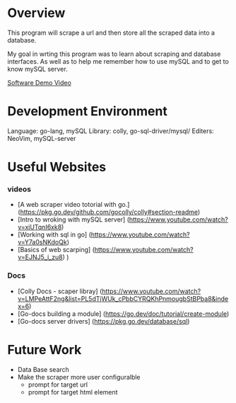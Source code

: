 # Overview

This program will scrape a url and then store all the scraped data into a database. 

My goal in wrting this program was to learn about scraping and database interfaces. As well as to help me remember how to use mySQL
and to get to know mySQL server.

[Software Demo Video](https://youtu.be/pxG08mXEJXc)

# Development Environment

Language: go-lang, mySQL
Library: colly, go-sql-driver/mysql/
Editers: NeoVim, mySQL-server

# Useful Websites

### videos
- [A web scraper video totorial with go.] (https://pkg.go.dev/github.com/gocolly/colly#section-readme)
- [Intro to wroking with mySQL server] (https://www.youtube.com/watch?v=xiUTqnI6xk8)
- [Working with sql in go] (https://www.youtube.com/watch?v=Y7a0sNKdoQk)
- [Basics of web scarping] (https://www.youtube.com/watch?v=EJNJ5_i_zu8)
)
### Docs
- [Colly Docs - scaper libray] (https://www.youtube.com/watch?v=LMPeAttF2ng&list=PL5dTjWUk_cPbbCYRQKhPnmougbStBPba8&index=6)
- [Go-docs building a module] (https://go.dev/doc/tutorial/create-module)
- [Go-docs server drivers] (https://pkg.go.dev/database/sql)

# Future Work

- Data Base search
- Make the scraper more user configuralble
    - prompt for target url
    - prompt for target html element
